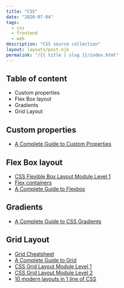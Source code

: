 ```yaml
---
title: "CSS"
date: "2020-07-04"
tags:
  - css
  - frontend
  - web
description: "CSS source collection"
layout: layouts/post.njk
permalink: "/{{ title | slug }}/index.html"
---
```


## Table of content

- Custom properties
- Flex Box layout
- Gradients
- Grid Layout

## Custom properties

- [A Complete Guide to Custom Properties](https://css-tricks.com/a-complete-guide-to-custom-properties/)

## Flex Box layout

- [CSS Flexible Box Layout Module Level 1](https://www.w3.org/TR/css-flexbox-1/)
- [Flex containers](https://yoksel.github.io/flex-cheatsheet)
- [A Complete Guide to Flexbox](https://css-tricks.com/snippets/css/a-guide-to-flexbox/)

## Gradients

- [A Complete Guide to CSS Gradients](https://css-tricks.com/a-complete-guide-to-css-gradients/)

## Grid Layout

- [Grid Cheatsheet](https://yoksel.github.io/grid-cheatsheet/)
- [A Complete Guide to Grid](https://css-tricks.com/snippets/css/complete-guide-grid/)
- [CSS Grid Layout Module Level 1](https://www.w3.org/TR/css-grid-1)
- [CSS Grid Layout Module Level 2](https://www.w3.org/TR/css-grid-2/)
- [10 modern layouts in 1 line of CSS](https://youtu.be/qm0IfG1GyZU)
